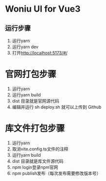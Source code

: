 # Woniu UI for Vue3

## 运行步骤

1. 运行yarn
2. 运行yarn dev
3. 打开[http://localhost:5173/#/](http://localhost:5173/#/)

# 官网打包步骤

1. 运行yarn
2. 运行yarn build
3. dist 目录就是官网源代码
4. 编辑并运行 sh deploy.sh 就可以上传到 Github

# 库文件打包步骤

1. 运行yarn
2. 取消vite.config.ts文件的注释
3. 运行yarn build
4. dist 目录就是库文件源代码
5. npm login登录npm官网
6. npm publish发布（每次发布需要修改版本号）

